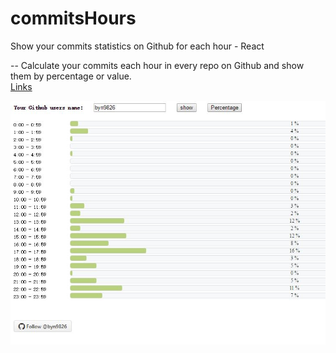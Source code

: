 # commitsHours
Show your commits statistics on Github for each hour - React

--
Calculate your commits each hour in every repo on Github and show them by percentage or value.<br />
[Links](http://other.thousanday.com/commit)

![Commits](https://raw.githubusercontent.com/byn9826/commitsHours/master/example.JPG)
